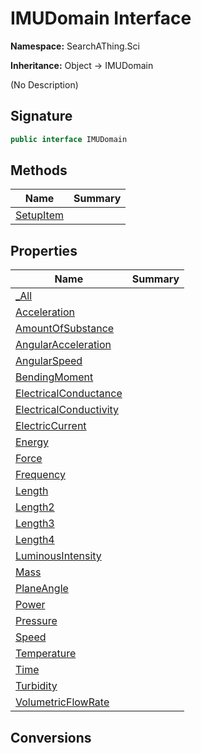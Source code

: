 # IMUDomain Interface
**Namespace:** SearchAThing.Sci

**Inheritance:** Object → IMUDomain

(No Description)

## Signature
```csharp
public interface IMUDomain
```
## Methods
|**Name**|**Summary**|
|---|---|
|[SetupItem](IMUDomain/SetupItem.md)||
## Properties
|**Name**|**Summary**|
|---|---|
|[_All](IMUDomain/_All.md)|
|[Acceleration](IMUDomain/Acceleration.md)|
|[AmountOfSubstance](IMUDomain/AmountOfSubstance.md)|
|[AngularAcceleration](IMUDomain/AngularAcceleration.md)|
|[AngularSpeed](IMUDomain/AngularSpeed.md)|
|[BendingMoment](IMUDomain/BendingMoment.md)|
|[ElectricalConductance](IMUDomain/ElectricalConductance.md)|
|[ElectricalConductivity](IMUDomain/ElectricalConductivity.md)|
|[ElectricCurrent](IMUDomain/ElectricCurrent.md)|
|[Energy](IMUDomain/Energy.md)|
|[Force](IMUDomain/Force.md)|
|[Frequency](IMUDomain/Frequency.md)|
|[Length](IMUDomain/Length.md)|
|[Length2](IMUDomain/Length2.md)|
|[Length3](IMUDomain/Length3.md)|
|[Length4](IMUDomain/Length4.md)|
|[LuminousIntensity](IMUDomain/LuminousIntensity.md)|
|[Mass](IMUDomain/Mass.md)|
|[PlaneAngle](IMUDomain/PlaneAngle.md)|
|[Power](IMUDomain/Power.md)|
|[Pressure](IMUDomain/Pressure.md)|
|[Speed](IMUDomain/Speed.md)|
|[Temperature](IMUDomain/Temperature.md)|
|[Time](IMUDomain/Time.md)|
|[Turbidity](IMUDomain/Turbidity.md)|
|[VolumetricFlowRate](IMUDomain/VolumetricFlowRate.md)|
## Conversions
